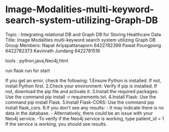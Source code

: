 # Image-Modalities-multi-keyword-search-system-utilizing-Graph-DB
Topic : Integrating relational DB and Graph DB for Storing Healthcare Data 
Title: 	Image Modalities multi-keyword search system utilizing Graph DB
Group Members:
Napat 		Ariyapattanaporn 	6422782399
Pawat 		Poungpong 		6422782373
Kavinrath 	Jundang 		6422781516

tools : python,java,Neo4j,html

run flask run for start

If you get an error, check the following:
1.Ensure Python is installed.
    If not, install Python first.
2.Check your environment:
    Verify if pip is installed.
    If not, download the pip file and activate it.
3.Install the required packages:
    Use the command pip install -r requirements.txt.
4.Install Flask:
    Use the command pip install Flask.
5.Install Flask-CORS:
    Use the command pip install flask_cors.
6.If you don't see any results:
    - It may indicate there is no data in the database.
    - Alternatively, there could be an issue with your Neo4j service.
    -To verify if the Neo4j service is working,
         type patient_id = 1 
         If the service is working, you should see results.



